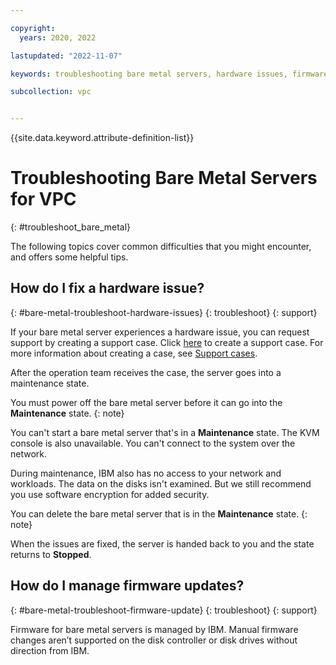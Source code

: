 ```yaml
---

copyright:
  years: 2020, 2022

lastupdated: "2022-11-07"

keywords: troubleshooting bare metal servers, hardware issues, firmware

subcollection: vpc


---
```


{{site.data.keyword.attribute-definition-list}}

# Troubleshooting Bare Metal Servers for VPC
{: #troubleshoot_bare_metal}

The following topics cover common difficulties that you might encounter, and offers some helpful tips.

## How do I fix a hardware issue?
{: #bare-metal-troubleshoot-hardware-issues}
{: troubleshoot}
{: support} 

If your bare metal server experiences a hardware issue, you can request support by creating a support case. Click [here](https://cloud.ibm.com/unifiedsupport/cases/add%C2%A0) to create a support case. For more information about creating a case, see [Support cases](/docs/vpc?topic=vpc-getting-help#support-tickets).

After the operation team receives the case, the server goes into a maintenance state.

You must power off the bare metal server before it can go into the **Maintenance** state.
{: note}

You can't start a bare metal server that's in a **Maintenance** state. The KVM console is also unavailable. You can't connect to the system over the network.

During maintenance, IBM also has no access to your network and workloads. The data on the disks isn't examined. But we still recommend you use software encryption for added security.

You can delete the bare metal server that is in the **Maintenance** state.
{: note}

When the issues are fixed, the server is handed back to you and the state returns to **Stopped**.

## How do I manage firmware updates?
{: #bare-metal-troubleshoot-firmware-update}
{: troubleshoot}
{: support} 

Firmware for bare metal servers is managed by IBM. Manual firmware changes aren’t supported on the disk controller or disk drives without direction from IBM.
